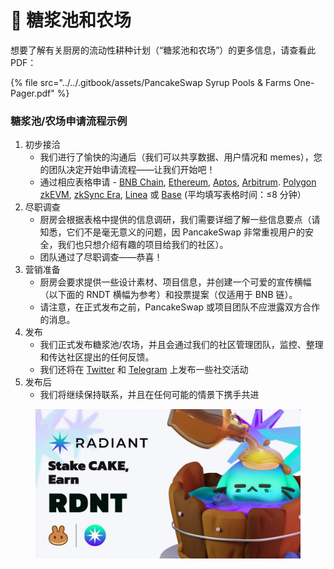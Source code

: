 # 🥞 糖浆池和农场

想要了解有关厨房的流动性耕种计划（“糖浆池和农场”）的更多信息，请查看此 PDF：

{% file src="../../.gitbook/assets/PancakeSwap Syrup Pools & Farms One-Pager.pdf" %}

### 糖浆池/农场申请流程示例&#x20;

1. 初步接洽
   * 我们进行了愉快的沟通后（我们可以共享数据、用户情况和 memes），您的团队决定开始申请流程——让我们开始吧！&#x20;
   * 通过相应表格申请 - [BNB Chain](https://docs.google.com/forms/d/e/1FAIpQLSfQNsAfh98SAfcqJKR3is2hdvMRdnvfd2F3Hql96vXHgIi3Bw/viewform),  [Ethereum](https://docs.google.com/forms/d/e/1FAIpQLSekKMXhgmWtPIbdkDIpOLSnA\_YQf3WaBWbGxMyipPyuE5Uquw/viewform), [Aptos](https://forms.gle/D77N5TThkco7fLKTA),  [Arbitrum](https://docs.google.com/forms/d/1BcLAhK2BsRHVtAX49hk5uwBDbSbvDr\_e-w\_jbKXe8u8). [Polygon zkEVM](https://docs.google.com/forms/d/1NLYTB6JQ-1xRFUsUByvKH8qqHG90-imY-96GUVkbPb4), [zkSync Era](https://docs.google.com/forms/d/1w-3T24\_ec\_2fgcuHb4XLWTcpwi2Ul636xxsEW2BGU0I),  [Linea](https://docs.google.com/forms/d/e/1FAIpQLSccG0dW8c1UxTq-yY9sEKTSwC6Ke-NwIY76rbeSQCgQvF8dSg/viewform?usp=sf\_link) 或 [Base](https://docs.google.com/forms/d/e/1FAIpQLSfDD0kigru76tPBcibL3M-\_EmbMWXRn1WGd8ovqgZuNGGbBfg/viewform?usp=sf\_link) (平均填写表格时间：≤8 分钟）
2. 尽职调查
   * 厨房会根据表格中提供的信息调研，我们需要详细了解一些信息要点（请知悉，它们不是毫无意义的问题，因 PancakeSwap 非常重视用户的安全，我们也只想介绍有趣的项目给我们的社区）。
   * 团队通过了尽职调查——恭喜！
3. 营销准备
   * 厨房会要求提供一些设计素材、项目信息，并创建一个可爱的宣传横幅 （以下面的 RNDT 横幅为参考）和投票提案（仅适用于 BNB 链）。
   * 请注意，在正式发布之前，PancakeSwap 或项目团队不应泄露双方合作的消息。
4. 发布
   * 我们正式发布糖浆池/农场，并且会通过我们的社区管理团队，监控、整理和传达社区提出的任何反馈。
   * 我们还将在 [Twitter](https://twitter.com/PancakeSwap/status/1620746281588232193) 和 [Telegram](https://t.me/PancakeSwap) 上发布一些社交活动
5. 发布后&#x20;
   * 我们将继续保持联系，并且在任何可能的情景下携手共进

<figure><img src="../../.gitbook/assets/image (1) (1).png" alt=""><figcaption></figcaption></figure>

###

